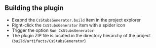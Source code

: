 ## Building the plugin

- Exapnd the `CsStubsGenerator.build` item in the project explorer
- Right-click the `CsStubsGenerator` item with a spider icon
- Trigger the option `Run CsStubsGenerator`
- The plugin ZIP file is located in the directory hierarchy of the project (`build/artifacts/CsStubsGenerator`)
